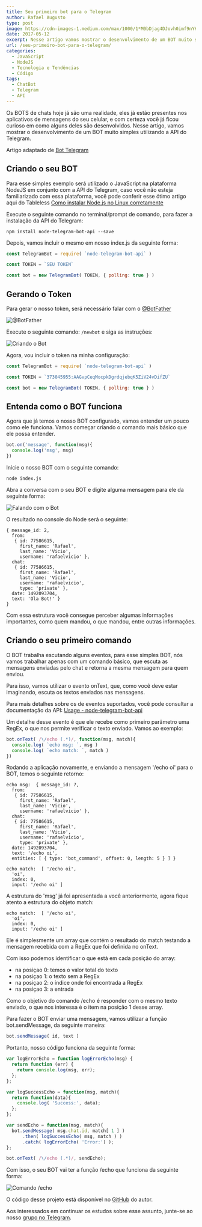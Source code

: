 ```yaml
---
title: Seu primeiro bot para o Telegram
author: Rafael Augusto
type: post
image: https://cdn-images-1.medium.com/max/1000/1*M0bDjag4DJovh0imf9nYKQ.png
date: 2017-05-12
excerpt: Nesse artigo vamos mostrar o desenvolvimento de um BOT muito simples utilizando a API do Telegram.
url: /seu-primeiro-bot-para-o-telegram/
categories:
  - JavaScript
  - NodeJS
  - Tecnologia e Tendências
  - Código
tags:
  - ChatBot
  - Telegram
  - API
---
```


Os BOTS de chats hoje já são uma realidade, eles já estão presentes nos aplicativos de mensagens do seu celular, e com certeza você já ficou curioso em como alguns deles são desenvolvidos. Nesse artigo, vamos mostrar o desenvolvimento de um BOT muito simples utilizando a API do Telegram.

Artigo adaptado de [Bot Telegram](https://github.com/suissa/bot-telegram)

## Criando o seu BOT

Para esse simples exemplo será utilizado o JavaScript na plataforma NodeJS em conjunto com a API do Telegram, caso você não esteja familiarizado com essa plataforma, você pode conferir esse ótimo artigo aqui do Tableless [Como instalar Node.js no Linux corretamente](https://tableless.com.br/como-instalar-node-js-no-linux-corretamente-ubuntu-debian-elementary-os/)

Execute o seguinte comando no terminal/prompt de comando, para fazer a instalação da API do Telegram:

```
npm install node-telegram-bot-api --save
```

Depois, vamos incluir o mesmo em nosso index.js da seguinte forma:

```js
const TelegramBot = require( `node-telegram-bot-api` )

const TOKEN = `SEU TOKEN`

const bot = new TelegramBot( TOKEN, { polling: true } )
```

## Gerando o Token

Para gerar o nosso token, será necessário falar com o [@BotFather](https://telegram.me/botfather)

![@BotFather](http://i.imgur.com/3dvVOwT.png)

Execute o seguinte comando: `/newbot` e siga as instruções:

![Criando o Bot](http://i.imgur.com/q5GsuRY.png)

Agora, vou incluir o token na minha configuração:

```js
const TelegramBot = require( `node-telegram-bot-api` )

const TOKEN = `373045955:AAGvpCeqMocpkDgrdqjebqK5ZiV24vDifZU`

const bot = new TelegramBot( TOKEN, { polling: true } )
```
## Entenda como o BOT funciona

Agora que já temos o nosso BOT configurado, vamos entender um pouco como ele funciona. Vamos começar criando o comando mais básico que ele possa entender.

```js
bot.on('message', function(msg){
  console.log('msg', msg)
})
```

Inicie o nosso BOT com o seguinte comando:

```
node index.js
```

Abra a conversa com o seu BOT e digite alguma mensagem para ele da seguinte forma:

![Falando com o Bot](http://i.imgur.com/nocVBto.png)

O resultado no console do Node será o seguinte:

```
{ message_id: 2,
  from:
   { id: 77586615,
     first_name: 'Rafael',
     last_name: 'Vicio',
     username: 'rafaelvicio' },
  chat:
   { id: 77586615,
     first_name: 'Rafael',
     last_name: 'Vicio',
     username: 'rafaelvicio',
     type: 'private' },
  date: 1492093704,
  text: 'Ola Bot!' }
}
```

Com essa estrutura você consegue perceber algumas informações importantes, como quem mandou, o que mandou, entre outras informações.

## Criando o seu primeiro comando

O BOT trabalha escutando alguns eventos, para esse simples BOT, nós vamos trabalhar apenas com um comando básico, que escuta as mensagens enviadas pelo chat e retorna a mesma mensagem para quem enviou.

Para isso, vamos utilizar o evento onText, que, como você deve estar imaginando, escuta os textos enviados nas mensagens.

Para mais detalhes sobre os de eventos suportados, você pode consultar a documentação da API: [Usage - node-telegram-bot-api](https://github.com/yagop/node-telegram-bot-api/blob/master/doc/usage.md)

Um detalhe desse evento é que ele recebe como primeiro parâmetro uma RegEx, o que nos permite verificar o texto enviado. Vamos ao exemplo:

```js
bot.onText( /\/echo (.*)/, function(msg, match){
  console.log( `echo msg: `, msg )
  console.log( `echo match: `, match )
})
```

Rodando a aplicação novamente, e enviando a mensagem '/echo oi' para o BOT, temos o seguinte retorno:

```
echo msg:  { message_id: 7,
  from:
   { id: 77586615,
     first_name: 'Rafael',
     last_name: 'Vicio',
     username: 'rafaelvicio' },
  chat:
   { id: 77586615,
     first_name: 'Rafael',
     last_name: 'Vicio',
     username: 'rafaelvicio',
     type: 'private' },
  date: 1492093704,
  text: '/echo oi',
  entities: [ { type: 'bot_command', offset: 0, length: 5 } ] }

echo match:  [ '/echo oi',
  'oi',
  index: 0,
  input: '/echo oi' ]
```

A estrutura do 'msg' já foi apresentada a você anteriormente, agora fique atento a estrutura do objeto match:

```
echo match:  [ '/echo oi',
  'oi',
  index: 0,
  input: '/echo oi' ]
```

Ele é simplesmente um array que contém o resultado do match testando a mensagem recebida com a RegEx que foi definida no onText.

Com isso podemos identificar o que está em cada posição do array:

* na posiçao 0: temos o valor total do texto
* na posiçao 1: o texto sem a RegEx
* na posiçao 2: o índice onde foi encontrada a RegEx
* na posiçao 3: a entrada

Como o objetivo do comando /echo é responder com o mesmo texto enviado, o que nos interessa é o item na posição 1 desse array.

Para fazer o BOT enviar uma mensagem, vamos utilizar a função bot.sendMessage, da seguinte maneira:

```js
bot.sendMessage( id, text )
```

Portanto, nosso código funciona da seguinte forma:

```js
var logErrorEcho = function logErrorEcho(msg) {
  return function (err) {
    return console.log(msg, err);
  };
};

var logSuccessEcho = function(msg, match){
  return function(data){
    console.log( 'Success:', data);
  };
};

var sendEcho = function(msg, match){
  bot.sendMessage( msg.chat.id, match[ 1 ] )
      .then( logSuccessEcho( msg, match ) )
      .catch( logErrorEcho( 'Error:') );
};

bot.onText( /\/echo (.*)/, sendEcho);
```
Com isso, o seu BOT vai ter a função /echo que funciona da seguinte forma:

![Comando /echo](http://i.imgur.com/nocVBto.png)

O código desse projeto está disponível no [GitHub](https://github.com/rafaelvicio/primeiro-bot) do autor.

Aos interessados em continuar os estudos sobre esse assunto, junte-se ao nosso [grupo no Telegram](https://t.me/brbotdevs).